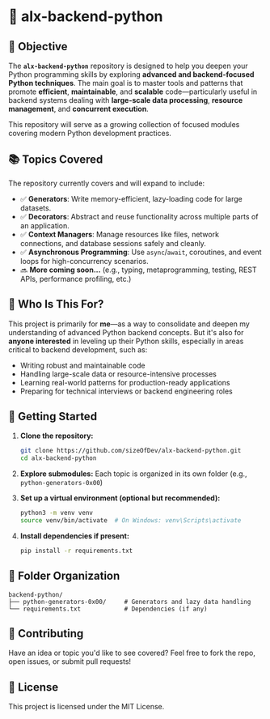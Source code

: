 # 🐍 alx-backend-python

## 📖 Objective

The **`alx-backend-python`** repository is designed to help you deepen your Python programming skills by exploring **advanced and backend-focused Python techniques**. The main goal is to master tools and patterns that promote **efficient**, **maintainable**, and **scalable** code—particularly useful in backend systems dealing with **large-scale data processing**, **resource management**, and **concurrent execution**.

This repository will serve as a growing collection of focused modules covering modern Python development practices.

## 📚 Topics Covered

The repository currently covers and will expand to include:

* ✅ **Generators**: Write memory-efficient, lazy-loading code for large datasets.
* ✅ **Decorators**: Abstract and reuse functionality across multiple parts of an application.
* ✅ **Context Managers**: Manage resources like files, network connections, and database sessions safely and cleanly.
* ✅ **Asynchronous Programming**: Use `async`/`await`, coroutines, and event loops for high-concurrency scenarios.
* 🔜 **More coming soon...** (e.g., typing, metaprogramming, testing, REST APIs, performance profiling, etc.)

## 🧠 Who Is This For?

This project is primarily for **me**—as a way to consolidate and deepen my understanding of advanced Python backend concepts. But it's also for **anyone interested** in leveling up their Python skills, especially in areas critical to backend development, such as:

* Writing robust and maintainable code
* Handling large-scale data or resource-intensive processes
* Learning real-world patterns for production-ready applications
* Preparing for technical interviews or backend engineering roles


## 🚀 Getting Started

1. **Clone the repository:**

   ```bash
   git clone https://github.com/sizeOfDev/alx-backend-python.git
   cd alx-backend-python
   ```

2. **Explore submodules:**
   Each topic is organized in its own folder (e.g., `python-generators-0x00`)

3. **Set up a virtual environment (optional but recommended):**

   ```bash
   python3 -m venv venv
   source venv/bin/activate  # On Windows: venv\Scripts\activate
   ```

4. **Install dependencies if present:** 

   ```bash
   pip install -r requirements.txt
   ```

## 📁 Folder Organization

```
backend-python/
├── python-generators-0x00/     # Generators and lazy data handling
└── requirements.txt            # Dependencies (if any)
```

## 📌 Contributing

Have an idea or topic you'd like to see covered?
Feel free to fork the repo, open issues, or submit pull requests!

## 📄 License

This project is licensed under the MIT License.
